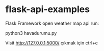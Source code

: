 # flask-api-examples
Flask Framework  open weather map api
run:

python3 havadurumu.py

Visit 
http://127.0.0.1:5000/ 
çıkmak için ctrl+c
